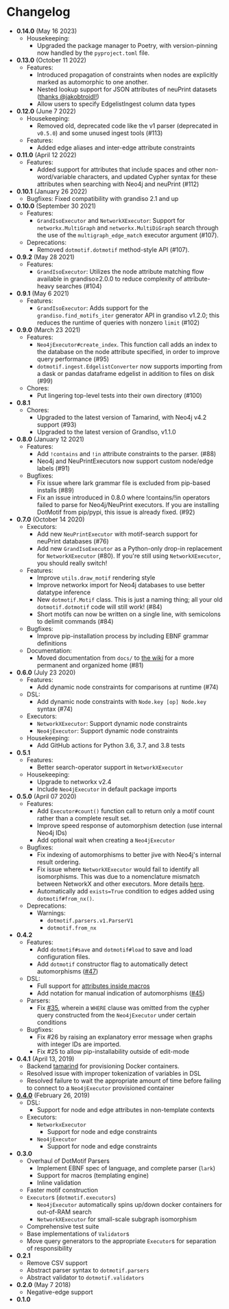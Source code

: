 # Changelog

-   **0.14.0** (May 16 2023)
    -   Housekeeping:
        -   Upgraded the package manager to Poetry, with version-pinning now handled by the `pyproject.toml` file.
-   **0.13.0** (October 11 2022)
    -   Features:
        -   Introduced propagation of constraints when nodes are explicitly marked as automorphic to one another.
        -   Nested lookup support for JSON attributes of neuPrint datasets ([thanks @jakobtroidl!](https://github.com/aplbrain/dotmotif/pull/128))
        -   Allow users to specify EdgelistIngest column data types
-   **0.12.0** (June 7 2022)
    -   Housekeeping:
        -   Removed old, deprecated code like the v1 parser (deprecated in `v0.5.0`) and some unused ingest tools (#113)
    -   Features:
        -   Added edge aliases and inter-edge attribute constraints
-   **0.11.0** (April 12 2022)
    -   Features:
        -   Added support for attributes that include spaces and other non-word/variable characters, and updated Cypher syntax for these attributes when searching with Neo4j and neuPrint (#112)
-   **0.10.1** (January 26 2022)
    -   Bugfixes: Fixed compatibility with grandiso 2.1 and up
-   **0.10.0** (September 30 2021)
    -   Features:
        -   `GrandIsoExecutor` and `NetworkXExecutor`: Support for `networkx.MultiGraph` and `networkx.MultiDiGraph` search through the use of the `multigraph_edge_match` executor argument (#107).
    -   Deprecations:
        -   Removed `dotmotif.dotmotif` method-style API (#107).
-   **0.9.2** (May 28 2021)
    -   Features:
        -   `GrandIsoExecutor`: Utilizes the node attribute matching flow available in grandiso≥2.0.0 to reduce complexity of attribute-heavy searches (#104)
-   **0.9.1** (May 6 2021)
    -   Features:
        -   `GrandIsoExecutor`: Adds support for the `grandiso.find_motifs_iter` generator API in grandiso v1.2.0; this reduces the runtime of queries with nonzero `limit` (#102)
-   **0.9.0** (March 23 2021)
    -   Features:
        -   `Neo4jExecutor#create_index`. This function call adds an index to the database on the node attribute specified, in order to improve query performance (#95)
        -   `dotmotif.ingest.EdgelistConverter` now supports importing from a dask or pandas dataframe edgelist in addition to files on disk (#99)
    -   Chores:
        -   Put lingering top-level tests into their own directory (#100)
-   **0.8.1**
    -   Chores:
        -   Upgraded to the latest version of Tamarind, with Neo4j v4.2 support (#93)
        -   Upgraded to the latest version of GrandIso, v1.1.0
-   **0.8.0** (January 12 2021)
    -   Features:
        -   Add `!contains` and `!in` attribute constraints to the parser. (#88)
        -   Neo4j and NeuPrintExecutors now support custom node/edge labels (#91)
    -   Bugfixes:
        -   Fix issue where lark grammar file is excluded from pip-based installs (#89)
        -   Fix an issue introduced in 0.8.0 where !contains/!in operators failed to parse for Neo4j/NeuPrint executors. If you are installing DotMotif from pip/pypi, this issue is already fixed. (#92)
-   **0.7.0** (October 14 2020)
    -   Executors:
        -   Add new `NeuPrintExecutor` with motif-search support for neuPrint databases (#76)
        -   Add new `GrandIsoExecutor` as a Python-only drop-in replacement for `NetworkXExecutor` (#80). If you're still using `NetworkXExecutor`, you should really switch!
    -   Features:
        -   Improve `utils.draw_motif` rendering style
        -   Improve networkx import for Neo4j databases to use better datatype inference
        -   New `dotmotif.Motif` class. This is just a naming thing; all your old `dotmotif.dotmotif` code will still work! (#84)
        -   Short motifs can now be written on a single line, with semicolons to delimit commands (#84)
    -   Bugfixes:
        -   Improve pip-installation process by including EBNF grammar definitions
    -   Documentation:
        -   Moved documentation from `docs/` to [the wiki](https://github.com/aplbrain/dotmotif/wiki) for a more permanent and organized home (#81)
-   **0.6.0** (July 23 2020)
    -   Features:
        -   Add dynamic node constraints for comparisons at runtime (#74)
    -   DSL:
        -   Add dynamic node constraints with `Node.key [op] Node.key` syntax (#74)
    -   Executors:
        -   `NetworkXExecutor`: Support dynamic node constraints
        -   `Neo4jExecutor`: Support dynamic node constraints
    -   Housekeeping:
        -   Add GitHub actions for Python 3.6, 3.7, and 3.8 tests
-   **0.5.1**
    -   Features:
        -   Better search-operator support in `NetworkXExecutor`
    -   Housekeeping:
        -   Upgrade to networkx v2.4
        -   Include `Neo4jExecutor` in default package imports
-   **0.5.0** (April 07 2020)
    -   Features:
        -   Add `Executor#count()` function call to return only a motif count rather than a complete result set.
        -   Improve speed response of automorphism detection (use internal Neo4j IDs)
        -   Add optional wait when creating a `Neo4jExecutor`
    -   Bugfixes:
        -   Fix indexing of automorphisms to better jive with Neo4j's internal result ordering.
        -   Fix issue where `NetworkXExecutor` would fail to identify all isomorphisms. This was due to a nomenclature mismatch between NetworkX and other executors. More details [here](https://github.com/aplbrain/dotmotif/issues/64).
        -   Automatically add `exists=True` condition to edges added using `dotmotif#from_nx()`.
    -   Deprecations:
        -   Warnings:
            -   `dotmotif.parsers.v1.ParserV1`
            -   `dotmotif.from_nx`
-   **0.4.2**
    -   Features:
        -   Add `dotmotif#save` and `dotmotif#load` to save and load configuration files.
        -   Add `dotmotif` constructor flag to automatically detect automorphisms ([#47](https://github.com/aplbrain/dotmotif/pull/47))
    -   DSL:
        -   Full support for [attributes inside macros](https://github.com/aplbrain/dotmotif/pull/38)
        -   Add notation for manual indication of automorphisms ([#45](https://github.com/aplbrain/dotmotif/pull/45))
    -   Parsers:
        -   Fix [#35](https://github.com/aplbrain/dotmotif/issues/35), wherein a `WHERE` clause was omitted from the cypher query constructed from the `Neo4jExecutor` under certain conditions
    -   Bugfixes:
        -   Fix #26 by raising an explanatory error message when graphs with integer IDs are imported.
        -   Fix #25 to allow pip-installability outside of edit-mode
-   **0.4.1** (April 13, 2019)
    -   Backend [tamarind](https://github.com/fitmango/tamarind) for provisioning Docker containers.
    -   Resolved issue with improper tokenization of variables in DSL
    -   Resolved failure to wait the appropriate amount of time before failing to connect to a `Neo4jExecutor` provisioned container
-   [**0.4.0**](https://github.com/aplbrain/dotmotif/releases/tag/v0.4.0) (February 26, 2019)
    -   DSL:
        -   Support for node and edge attributes in non-template contexts
    -   Executors:
        -   `NetworkxExecutor`
            -   Support for node and edge constraints
        -   `Neo4jExecutor`
            -   Support for node and edge constraints
-   **0.3.0**
    -   Overhaul of DotMotif Parsers
        -   Implement EBNF spec of language, and complete parser (`lark`)
        -   Support for macros (templating engine)
        -   Inline validation
    -   Faster motif construction
    -   `Executor`s (`dotmotif.executors`)
        -   `Neo4jExecutor` automatically spins up/down docker containers for out-of-RAM search
        -   `NetworkXExecutor` for small-scale subgraph isomorphism
    -   Comprehensive test suite
    -   Base implementations of `Validator`s
    -   Move query generators to the appropriate `Executor`s for separation of responsibility
-   **0.2.1**
    -   Remove CSV support
    -   Abstract parser syntax to `dotmotif.parsers`
    -   Abstract validator to `dotmotif.validators`
-   **0.2.0** (May 7 2018)
    -   Negative-edge support
-   **0.1.0**
